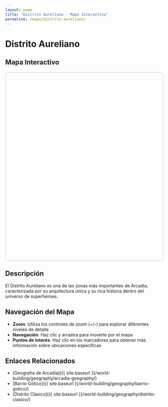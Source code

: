```yaml
---
layout: page
title: "Distrito Aureliano - Mapa Interactivo"
permalink: /maps/distrito-aureliano/
---
```


# Distrito Aureliano

## Mapa Interactivo

<link rel="stylesheet" href="https://cdn.jsdelivr.net/npm/ol@v9.2.4/ol.css" type="text/css">

<div id="map" class="map-container"></div>

<script type="module">
    import Map from 'https://cdn.skypack.dev/ol@v9.2.4/Map.js';
    import View from 'https://cdn.skypack.dev/ol@v9.2.4/View.js';
    import ImageLayer from 'https://cdn.skypack.dev/ol@v9.2.4/layer/Image.js';
    import Static from 'https://cdn.skypack.dev/ol@v9.2.4/source/ImageStatic.js';
    import Projection from 'https://cdn.skypack.dev/ol@v9.2.4/proj/Projection.js';
    import {getCenter} from 'https://cdn.skypack.dev/ol@v9.2.4/extent.js';
    import Overlay from 'https://cdn.skypack.dev/ol@v9.2.4/Overlay.js';
    
    // Initialize the map with OpenLayers v9.2.4
    const imageUrl = '{{ site.baseurl }}/assets/maps/DistritoAurileano.svg';
    
    // Define image extent [minX, minY, maxX, maxY]
    const imageExtent = [0, 0, 1993.2, 1568.4];
    
    // Create a custom projection for the image
    const imageProjection = new Projection({
        code: 'distrito-aureliano',
        units: 'pixels',
        extent: imageExtent,
    });
    
    // Create the image layer
    const imageLayer = new ImageLayer({
        source: new Static({
            url: imageUrl,
            imageExtent: imageExtent,
            projection: imageProjection,
        }),
    });
    
    // Create the map
    const map = new Map({
        target: 'map',
        layers: [imageLayer],
        view: new View({
            projection: imageProjection,
            center: getCenter(imageExtent),
            zoom: 2,
            minZoom: 0,
            maxZoom: 5
        })
    });
    
    // Fit the view to the image extent
    map.getView().fit(imageExtent, {
        padding: [20, 20, 20, 20]
    });
    
    // Optional: Add interactive features
    // Example: Add a marker/overlay
    /*
    const markerElement = document.createElement('div');
    markerElement.className = 'marker';
    markerElement.innerHTML = '📍';
    
    const marker = new Overlay({
        position: getCenter(imageExtent),
        positioning: 'center-center',
        element: markerElement,
        stopEvent: false
    });
    map.addOverlay(marker);
    */
    
    // Add click interaction to show coordinates (for development)
    map.on('click', function(event) {
        const coordinate = event.coordinate;
        console.log('Clicked at:', coordinate);
        // You can use these coordinates to place markers or overlays
    });
    
    // Resize map when window resizes
    window.addEventListener('resize', function() {
        map.updateSize();
    });
</script>

## Descripción

El Distrito Aureliano es una de las zonas más importantes de Arcadia, caracterizada por su arquitectura única y su rica historia dentro del universo de superhéroes.

## Navegación del Mapa

- **Zoom**: Utiliza los controles de zoom (+/-) para explorar diferentes niveles de detalle
- **Navegación**: Haz clic y arrastra para moverte por el mapa
- **Puntos de Interés**: Haz clic en los marcadores para obtener más información sobre ubicaciones específicas

## Enlaces Relacionados

- [Geografía de Arcadia]({{ site.baseurl }}/world-building/geography/arcadia-geography/)
- [Barrio Gótico]({{ site.baseurl }}/world-building/geography/barrio-gotico/)
- [Distrito Clásico]({{ site.baseurl }}/world-building/geography/distrito-clasico/)

<style>
.map-container {
    height: 600px;
    width: 100%;
    margin: 20px 0;
    border: 1px solid #ccc;
    border-radius: 5px;
}

@media (max-width: 768px) {
    .map-container {
        height: 400px;
    }
}

/* Customize OpenLayers controls */
.ol-zoom {
    top: 0.5em;
    left: 0.5em;
}

.ol-zoom button {
    background-color: rgba(255, 255, 255, 0.8) !important;
    border: 1px solid #ccc !important;
    border-radius: 2px;
}

.ol-zoom button:hover {
    background-color: rgba(255, 255, 255, 0.9) !important;
}

/* Custom marker style */
.marker {
    font-size: 20px;
    color: #ff6b6b;
    text-shadow: 1px 1px 2px rgba(0,0,0,0.5);
}
</style>